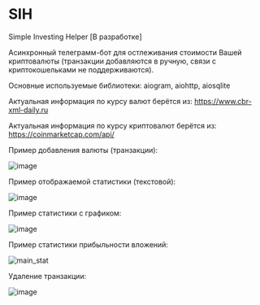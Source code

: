 # SIH
Simple Investing Helper [В разработке]

Асинхронный телеграмм-бот для остлеживания стоимости Вашей криптовалюты (транзакции добавляются в ручную, связи с криптокошельками не поддерживаются).

Основные используемые библиотеки: aiogram, aiohttp, aiosqlite

Актуальная информация по курсу валют берётся из: https://www.cbr-xml-daily.ru

Актуальная информация по курсу криптовалют берётся из: https://coinmarketcap.com/api/

Пример добавления валюты (транзакции):

![image](https://user-images.githubusercontent.com/95647455/190490815-81d92886-963f-4119-92e1-9067701e2d65.png)

Пример отображаемой статистики (текстовой):

![image](https://user-images.githubusercontent.com/95647455/190491038-af4823e1-dcf6-4637-ad20-e412bf62739b.png)

Пример статистики с графиком:

![image](https://user-images.githubusercontent.com/95647455/190491169-d6956e56-829c-4da1-bddc-3a03b7cae1d1.png)

Пример статистики прибыльности вложений:

![main_stat](https://user-images.githubusercontent.com/95647455/198828124-1e761e18-a2f4-403d-b6b1-701435cc9824.png)

Удаление транзакции:

![image](https://user-images.githubusercontent.com/95647455/190491505-eb55a15d-73fc-42e9-b72f-f176bb4ec6ad.png)
